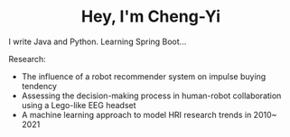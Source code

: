 <h1 align="center">Hey, I'm Cheng-Yi</h1>

I write Java and Python. Learning Spring Boot...

  
Research:
  - The influence of a robot recommender system on impulse buying tendency
  - Assessing the decision-making process in human-robot collaboration using a Lego-like EEG headset
  - A machine learning approach to model HRI research trends in 2010~ 2021
    

<!--
<p align="center">
  <img src="Resources/giphy.gif" alt="animated" />
</p>


<p align="left"> <img src="https://komarev.com/ghpvc/?username=chengyitang&label=Profile%20views&color=0e75b6&style=flat" alt="chengyitang" /> </p>

- 👨🏻‍🎓 I’m a student of [Master of Software Engineering at University of California, Irvine](https://mswe.ics.uci.edu/?gad_source=1&gclid=Cj0KCQiAsaS7BhDPARIsAAX5cSCkNkckMVzoxUI_iKITl5UOfaUFOXamlnTQhZHgfXtZ-3_qrKwYGycaAvY6EALw_wcB)

- 👨‍💻 I previously worked as **Software Engineer Intern** @ [Raydium Semiconductor Corporation](https://www.rad-ic.com/)

- 💼 I was **Datacenter Technical Specialist Intern** @ [Intel Corporation](https://www.intel.com/content/www/us/en/homepage.html)

- 📫 How to reach me: [chengyit@uci.edu](chengyit@uci.edu)

- 💁🏻‍♂️ Website: [chengyitang.github.io](https://chengyitang.github.io/)

-->
